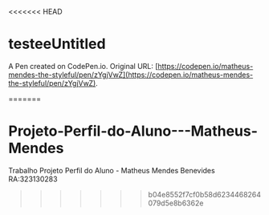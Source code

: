 <<<<<<< HEAD
# testeeUntitled

A Pen created on CodePen.io. Original URL: [https://codepen.io/matheus-mendes-the-styleful/pen/zYgjVwZ](https://codepen.io/matheus-mendes-the-styleful/pen/zYgjVwZ).

=======
# Projeto-Perfil-do-Aluno---Matheus-Mendes
Trabalho Projeto Perfil do Aluno - Matheus Mendes Benevides RA:323130283
>>>>>>> b04e8552f7cf0b58d6234468264079d5e8b6362e
